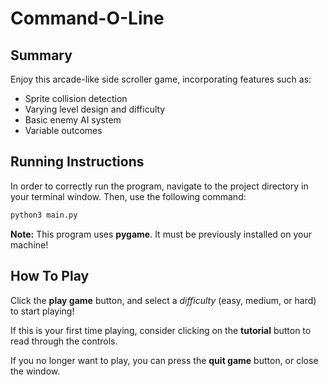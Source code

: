# Command-O-Line
## Summary
Enjoy this arcade-like side scroller game, incorporating features such as:
* Sprite collision detection
* Varying level design  and difficulty
* Basic enemy AI system
* Variable outcomes

## Running Instructions
In order to correctly run the program, navigate to the project directory in your terminal window. Then, use the following command:
```bash
python3 main.py
```
**Note:** This program uses **pygame**. It must be previously installed on your machine!
## How To Play
Click the **play game** button, and select a *difficulty* (easy, medium, or hard) to start playing!

If this is your first time playing, consider clicking on the **tutorial** button to read through the controls.

If you no longer want to play, you can press the **quit game** button, or close the window.
